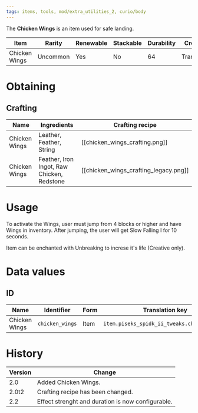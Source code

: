 ```yaml
---
tags: items, tools, mod/extra_utilities_2, curio/body
---
```


The **Chicken Wings** is an item used for safe landing.

| Item          | Rarity   | Renewable | Stackable | Durability | Creative tab   |
| ------------- | -------- | --------- | --------- | ---------- | -------------- |
| Chicken Wings | Uncommon | Yes       | No        | 64         | Transportation |

# Obtaining
## Crafting

| Name          | Ingredients                                | Crafting recipe                   |
| ------------- | ------------------------------------------ | --------------------------------- |
| Chicken Wings | Leather, Feather, String                   | [[chicken_wings_crafting.png]]        |
| Chicken Wings | Feather, Iron Ingot, Raw Chicken, Redstone | [[chicken_wings_crafting_legacy.png]] |

# Usage

To activate the Wings, user must jump from 4 blocks or higher and have Wings in inventory. After jumping, the user will get Slow Falling I for 10 seconds.

Item can be enchanted with Unbreaking to increse it's life (Creative only).

# Data values
## ID

| Name          | Identifier      | Form | Translation key                             |
| ------------- | --------------- | ---- | ------------------------------------------- |
| Chicken Wings | `chicken_wings` | Item | `item.piseks_spidk_ii_tweaks.chicken_wings` | 

# History

| Version | Change                                            |
| ------- | ------------------------------------------------- |
| 2.0     | Added Chicken Wings.                              | 
| 2.0t2   | Crafting recipe has been changed.                 |
| 2.2     | Effect strenght and duration is now configurable. |